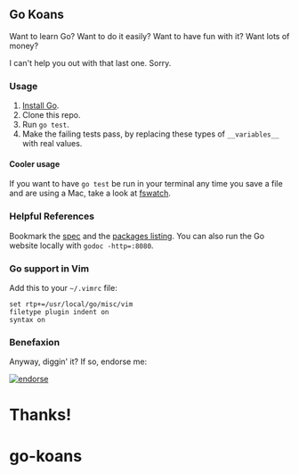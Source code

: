 ## Go Koans

Want to learn Go? Want to do it easily? Want to have fun with it? Want lots of money?

I can't help you out with that last one. Sorry.

### Usage

  1. [Install Go](https://golang.org/dl/).
  2. Clone this repo.
  3. Run `go test`.
  4. Make the failing tests pass, by replacing these types of `__variables__` with real values.

#### Cooler usage

If you want to have `go test` be run in your terminal any time you save a file and
are using a Mac, take a look at [fswatch](https://github.com/emcrisostomo/fswatch).

### Helpful References

Bookmark the [spec](http://golang.org/ref/spec) and the
[packages listing](http://golang.org/pkg/). You can also
run the Go website locally with `godoc -http=:8080`.

### Go support in Vim

Add this to your `~/.vimrc` file:

    set rtp+=/usr/local/go/misc/vim
    filetype plugin indent on
    syntax on

### Benefaxion

Anyway, diggin' it? If so, endorse me:

[![endorse](http://api.coderwall.com/sdegutis/endorse.png)](http://coderwall.com/sdegutis)

Thanks!
=======
# go-koans

